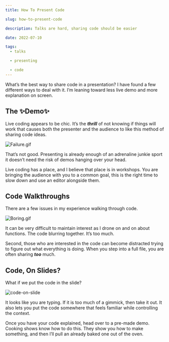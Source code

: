 ```yaml
---
title: How To Present Code

slug: how-to-present-code

description: Talks are hard, sharing code should be easier

date: 2022-07-10

tags:
  - talks

  - presenting

  - code
---
```


What’s the best way to share code in a presentation? I have found a few different ways to deal with it. I’m leaning toward less live demo and more explanation on screen.

## The ✨Demo✨

Live coding appears to be chic. It’s the **_thrill_** of not knowing if things will work that causes both the presenter and the audience to like this method of sharing code ideas.

![Failure.gif](/images/failure.gif)

That’s not good. Presenting is already enough of an adrenaline junkie sport it doesn’t need the risk of demos hanging over your head.

Live coding has a place, and I believe that place is in workshops. You are bringing the audience with you to a common goal, this is the right time to slow down and use an editor alongside them.

## Code Walkthroughs

There are a few issues in my experience walking through code.

![Boring.gif](/images/boring.gif)

It can be very difficult to maintain interest as I drone on and on about functions. The code blurring together. It’s too much.

Second, those who are interested in the code can become distracted trying to figure out what everything is doing. When you step into a full file, you are often sharing **_too_** much.

## Code, On Slides?

What if we put the code in the slide?

![code-on-slide](/images/code-on-slide.gif)

It looks like you are typing. If it is too much of a gimmick, then take it out. It also lets you put the code somewhere that feels familiar while controlling the context.

Once you have your code explained, head over to a pre-made demo. Cooking shows know how to do this. They show you how to make something, and then I’ll pull an already baked one out of the oven.
